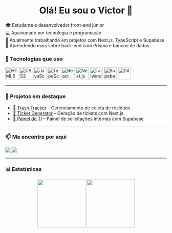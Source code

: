<h1 align="center">Olá! Eu sou o Victor 👋</h1>

🎓 Estudante e desenvolvedor front-end júnior  
💻 Apaixonado por tecnologia e programação  
🔭 Atualmente trabalhando em projetos com Next.js, TypeScript e Supabase  
🌱 Aprendendo mais sobre back-end com Prisma e bancos de dados

### 🚀 Tecnologias que uso

<p align="left">
  <img src="https://cdn.jsdelivr.net/gh/devicons/devicon/icons/html5/html5-original.svg" height="40" alt="HTML5" />
  <img src="https://cdn.jsdelivr.net/gh/devicons/devicon/icons/css3/css3-original.svg" height="40" alt="CSS3" />
  <img src="https://cdn.jsdelivr.net/gh/devicons/devicon/icons/javascript/javascript-original.svg" height="40" alt="JavaScript" />
  <img src="https://cdn.jsdelivr.net/gh/devicons/devicon/icons/typescript/typescript-original.svg" height="40" alt="TypeScript" />
  <img src="https://cdn.jsdelivr.net/gh/devicons/devicon/icons/react/react-original.svg" height="40" alt="React" />
  <img src="https://cdn.jsdelivr.net/gh/devicons/devicon/icons/nextjs/nextjs-original.svg" height="40" alt="Next.js" />
  <img src="https://cdn.jsdelivr.net/gh/devicons/devicon/icons/tailwindcss/tailwindcss-plain.svg" height="40" alt="Tailwind" />
  <img src="https://cdn.jsdelivr.net/gh/devicons/devicon/icons/supabase/supabase-original.svg" height="40" alt="Supabase" />
  <img src="https://cdn.jsdelivr.net/gh/devicons/devicon/icons/git/git-original.svg" height="40" alt="Git" />
</p>

---

### 📌 Projetos em destaque

- [🔗 Trash Tracker](https://github.com/victorwzz7/Trash-Tracker) – Gerenciamento de coleta de resíduos
- [🔗 Ticket Generator](https://github.com/victorwzz7/ticket-generator) – Geração de tickets com Next.js
- [🔗 Painel de TI](https://github.com/victorwzz7/) – Painel de solicitações internas com Supabase

---

### 📫 Me encontre por aqui

<p>
  <a href="https://www.linkedin.com/in/victor-dousseau/" target="_blank">
    <img src="https://img.shields.io/badge/LinkedIn-0077B5?style=for-the-badge&logo=linkedin&logoColor=white" />
  </a>
  <a href="mailto:victordousseau027@gmail.com">
    <img src="https://img.shields.io/badge/Email-D14836?style=for-the-badge&logo=gmail&logoColor=white" />
  </a>
</p>

---

### 📊 Estatísticas

<p align="center">
  <img src="https://github-readme-stats.vercel.app/api?username=victorwzz7&show_icons=true&theme=radical" height="150"/>
  <img src="https://github-readme-stats.vercel.app/api/top-langs/?username=victorwzz7&layout=compact&theme=radical" height="150"/>
</p>
